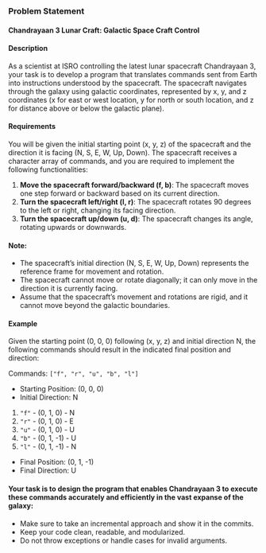 ### Problem Statement

#### Chandrayaan 3 Lunar Craft: Galactic Space Craft Control

#### Description

As a scientist at ISRO controlling the latest lunar spacecraft Chandrayaan 3, your task is to develop a program that translates commands sent from Earth into instructions understood by the spacecraft. The spacecraft navigates through the galaxy using galactic coordinates, represented by x, y, and z coordinates (x for east or west location, y for north or south location, and z for distance above or below the galactic plane).

#### Requirements

You will be given the initial starting point (x, y, z) of the spacecraft and the direction it is facing (N, S, E, W, Up, Down). The spacecraft receives a character array of commands, and you are required to implement the following functionalities:

1. **Move the spacecraft forward/backward (f, b)**: The spacecraft moves one step forward or backward based on its current direction.
2. **Turn the spacecraft left/right (l, r)**: The spacecraft rotates 90 degrees to the left or right, changing its facing direction.
3. **Turn the spacecraft up/down (u, d)**: The spacecraft changes its angle, rotating upwards or downwards.

#### Note:

- The spacecraft’s initial direction (N, S, E, W, Up, Down) represents the reference frame for movement and rotation.
- The spacecraft cannot move or rotate diagonally; it can only move in the direction it is currently facing.
- Assume that the spacecraft’s movement and rotations are rigid, and it cannot move beyond the galactic boundaries.

#### Example

Given the starting point (0, 0, 0) following (x, y, z) and initial direction N, the following commands should result in the indicated final position and direction:

Commands: `["f", "r", "u", "b", "l"]`

- Starting Position: (0, 0, 0)
- Initial Direction: N

1. `"f"` - (0, 1, 0) - N
2. `"r"` - (0, 1, 0) - E
3. `"u"` - (0, 1, 0) - U
4. `"b"` - (0, 1, -1) - U
5. `"l"` - (0, 1, -1) - N

- Final Position: (0, 1, -1)
- Final Direction: U

#### Your task is to design the program that enables Chandrayaan 3 to execute these commands accurately and efficiently in the vast expanse of the galaxy:

- Make sure to take an incremental approach and show it in the commits.
- Keep your code clean, readable, and modularized.
- Do not throw exceptions or handle cases for invalid arguments.

